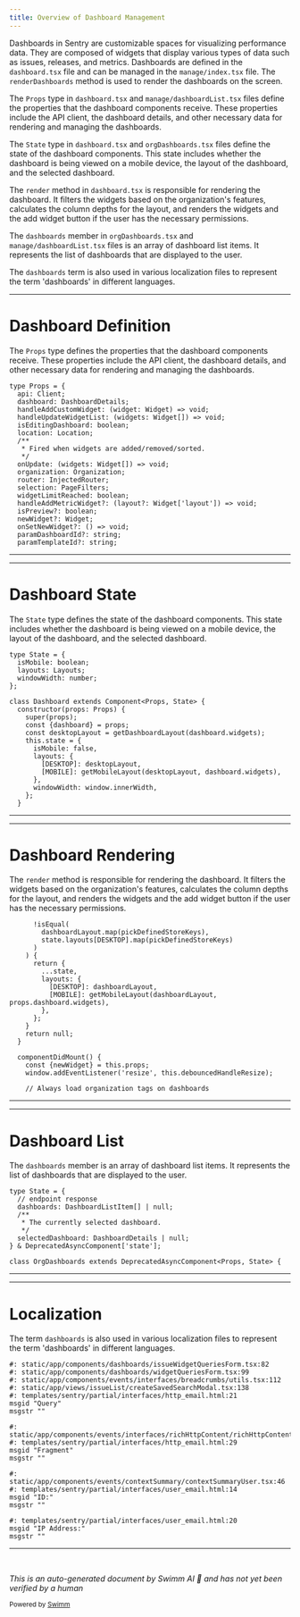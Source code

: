 ```yaml
---
title: Overview of Dashboard Management
---
```

Dashboards in Sentry are customizable spaces for visualizing performance data. They are composed of widgets that display various types of data such as issues, releases, and metrics. Dashboards are defined in the `dashboard.tsx` file and can be managed in the `manage/index.tsx` file. The `renderDashboards` method is used to render the dashboards on the screen.

The `Props` type in `dashboard.tsx` and `manage/dashboardList.tsx` files define the properties that the dashboard components receive. These properties include the API client, the dashboard details, and other necessary data for rendering and managing the dashboards.

The `State` type in `dashboard.tsx` and `orgDashboards.tsx` files define the state of the dashboard components. This state includes whether the dashboard is being viewed on a mobile device, the layout of the dashboard, and the selected dashboard.

The `render` method in `dashboard.tsx` is responsible for rendering the dashboard. It filters the widgets based on the organization's features, calculates the column depths for the layout, and renders the widgets and the add widget button if the user has the necessary permissions.

The `dashboards` member in `orgDashboards.tsx` and `manage/dashboardList.tsx` files is an array of dashboard list items. It represents the list of dashboards that are displayed to the user.

The `dashboards` term is also used in various localization files to represent the term 'dashboards' in different languages.

<SwmSnippet path="/static/app/views/dashboards/dashboard.tsx" line="75">

---

# Dashboard Definition

The `Props` type defines the properties that the dashboard components receive. These properties include the API client, the dashboard details, and other necessary data for rendering and managing the dashboards.

```tsx
type Props = {
  api: Client;
  dashboard: DashboardDetails;
  handleAddCustomWidget: (widget: Widget) => void;
  handleUpdateWidgetList: (widgets: Widget[]) => void;
  isEditingDashboard: boolean;
  location: Location;
  /**
   * Fired when widgets are added/removed/sorted.
   */
  onUpdate: (widgets: Widget[]) => void;
  organization: Organization;
  router: InjectedRouter;
  selection: PageFilters;
  widgetLimitReached: boolean;
  handleAddMetricWidget?: (layout?: Widget['layout']) => void;
  isPreview?: boolean;
  newWidget?: Widget;
  onSetNewWidget?: () => void;
  paramDashboardId?: string;
  paramTemplateId?: string;
```

---

</SwmSnippet>

<SwmSnippet path="/static/app/views/dashboards/dashboard.tsx" line="98">

---

# Dashboard State

The `State` type defines the state of the dashboard components. This state includes whether the dashboard is being viewed on a mobile device, the layout of the dashboard, and the selected dashboard.

```tsx
type State = {
  isMobile: boolean;
  layouts: Layouts;
  windowWidth: number;
};

class Dashboard extends Component<Props, State> {
  constructor(props: Props) {
    super(props);
    const {dashboard} = props;
    const desktopLayout = getDashboardLayout(dashboard.widgets);
    this.state = {
      isMobile: false,
      layouts: {
        [DESKTOP]: desktopLayout,
        [MOBILE]: getMobileLayout(desktopLayout, dashboard.widgets),
      },
      windowWidth: window.innerWidth,
    };
  }
```

---

</SwmSnippet>

<SwmSnippet path="/static/app/views/dashboards/dashboard.tsx" line="131">

---

# Dashboard Rendering

The `render` method is responsible for rendering the dashboard. It filters the widgets based on the organization's features, calculates the column depths for the layout, and renders the widgets and the add widget button if the user has the necessary permissions.

```tsx
      !isEqual(
        dashboardLayout.map(pickDefinedStoreKeys),
        state.layouts[DESKTOP].map(pickDefinedStoreKeys)
      )
    ) {
      return {
        ...state,
        layouts: {
          [DESKTOP]: dashboardLayout,
          [MOBILE]: getMobileLayout(dashboardLayout, props.dashboard.widgets),
        },
      };
    }
    return null;
  }

  componentDidMount() {
    const {newWidget} = this.props;
    window.addEventListener('resize', this.debouncedHandleResize);

    // Always load organization tags on dashboards
```

---

</SwmSnippet>

<SwmSnippet path="/static/app/views/dashboards/orgDashboards.tsx" line="36">

---

# Dashboard List

The `dashboards` member is an array of dashboard list items. It represents the list of dashboards that are displayed to the user.

```tsx
type State = {
  // endpoint response
  dashboards: DashboardListItem[] | null;
  /**
   * The currently selected dashboard.
   */
  selectedDashboard: DashboardDetails | null;
} & DeprecatedAsyncComponent['state'];

class OrgDashboards extends DeprecatedAsyncComponent<Props, State> {
```

---

</SwmSnippet>

<SwmSnippet path="/src/sentry/locale/he/LC_MESSAGES/django.po" line="2521">

---

# Localization

The term `dashboards` is also used in various localization files to represent the term 'dashboards' in different languages.

```gettext catalog
#: static/app/components/dashboards/issueWidgetQueriesForm.tsx:82
#: static/app/components/dashboards/widgetQueriesForm.tsx:99
#: static/app/components/events/interfaces/breadcrumbs/utils.tsx:112
#: static/app/views/issueList/createSavedSearchModal.tsx:138
#: templates/sentry/partial/interfaces/http_email.html:21
msgid "Query"
msgstr ""

#: static/app/components/events/interfaces/richHttpContent/richHttpContent.tsx:28
#: templates/sentry/partial/interfaces/http_email.html:29
msgid "Fragment"
msgstr ""

#: static/app/components/events/contextSummary/contextSummaryUser.tsx:46
#: templates/sentry/partial/interfaces/user_email.html:14
msgid "ID:"
msgstr ""

#: templates/sentry/partial/interfaces/user_email.html:20
msgid "IP Address:"
msgstr ""
```

---

</SwmSnippet>

&nbsp;

*This is an auto-generated document by Swimm AI 🌊 and has not yet been verified by a human*

<SwmMeta version="3.0.0" repo-id="Z2l0aHViJTNBJTNBc2VudHJ5LWRlbW8lM0ElM0FTd2ltbS1EZW1v" repo-name="sentry-demo" doc-type="overview"><sup>Powered by [Swimm](/)</sup></SwmMeta>
